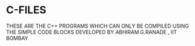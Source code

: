 # C-FILES
THESE ARE THE C++ PROGRAMS WHICH CAN ONLY BE COMPILED USING THE SIMPLE CODE BLOCKS DEVELOPED BY ABHIRAM.G.RANADE , IIT BOMBAY

